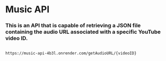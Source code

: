 # Music API
### This is an API that is capable of retrieving a JSON file containing the audio URL associated with a specific YouTube video ID.

```html

https://music-api-4b3l.onrender.com/getAudioURL/{videoID} 

```